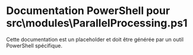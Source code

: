 # Documentation PowerShell pour src\modules\ParallelProcessing.ps1

Cette documentation est un placeholder et doit être générée par un outil PowerShell spécifique.
